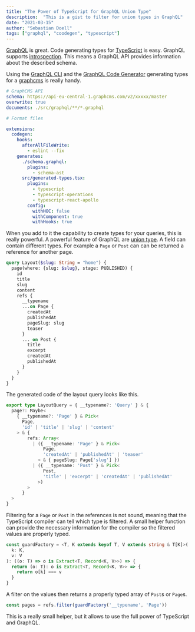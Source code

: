 ```yaml
---
title: "The Power of TypeScript for GraphQL Union Type"
description:  "This is a gist to filter for union types in GraphQL"
date: "2021-03-15"
author: "Sebastian Doell"
tags: ["graphql", "coodegen", "typescript"]
---
```


[GraphQL](https://graphql.org/) is great. Code generating types for [TypeScript](https://www.typescriptlang.org/) is easy. GraphQL supports [introspection](https://graphql.org/learn/introspection/). This means a GraphQL API provides information about the described schema.

Using the [GraphQL CLI](https://github.com/Urigo/graphql-cli) and the [GraphQL Code Generator](https://graphql-code-generator.com/) generating types for a [graphcms](https://graphcms.com/) is really handy.

```yaml
# GraphCMS API
schema: https://api-eu-central-1.graphcms.com/v2/xxxxx/master
overwrite: true
documents: ./src/graphql/**/*.graphql

# Format files

extensions:
  codegen:
    hooks:
      afterAllFileWrite:
        - eslint --fix
    generates:
      ./schema.graphql:
        plugins:
          - schema-ast
      src/generated-types.tsx:
        plugins:
          - typescript
          - typescript-operations
          - typescript-react-apollo
        config:
          withHOC: false
          withComponent: true
          withHooks: true

```

When you add to it the capability to create types for your queries, this is really powerful. A powerful feature of GraphQL are [union type](https://graphql.org/learn/schema/#union-types). A field can contain different types. For example a `Page` or `Post` can can be returned a reference for another page.

```graphql
query Layout($slug: String = "home") {
  page(where: {slug: $slug}, stage: PUBLISHED) {
    id
    title
    slug
    content
    refs {
      __typename
      ...on Page {
        createdAt
        publishedAt
        pageSlug: slug
        teaser
      }
      ... on Post {
        title
        excerpt
        createdAt
        publishedAt
      }
    }
  }
}
```

The generated code of the layout query looks like this.

```typescript
export type LayoutQuery = { __typename?: 'Query' } & {
  page?: Maybe<
    { __typename?: 'Page' } & Pick<
      Page,
      'id' | 'title' | 'slug' | 'content'
    > & {
        refs: Array<
          | ({ __typename: 'Page' } & Pick<
              Page,
              'createdAt' | 'publishedAt' | 'teaser'
            > & { pageSlug: Page['slug'] })
          | ({ __typename: 'Post' } & Pick<
              Post,
              'title' | 'excerpt' | 'createdAt' | 'publishedAt'
            >)
        >
      }
  >
}
```

Filtering for a `Page` or `Post` in the references is not sound, meaning that the TypeScript compiler can tell which type is filtered. A small helper function can provide the necessary information for the compiler so the filtered values are properly typed.

```typescript
const guardFactory = <T, K extends keyof T, V extends string & T[K]>(
  k: K,
  v: V
): ((o: T) => o is Extract<T, Record<K, V>>) => {
  return (o: T): o is Extract<T, Record<K, V>> => {
    return o[k] === v
  }
}
```

A filter on the values then returns a properly typed array of `Post`s or `Page`s.

```typescript
const pages = refs.filter(guardFactory('__typename', 'Page'))
```

This is a really small helper, but it allows to use the full power of TypeScript and GraphQL.
